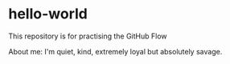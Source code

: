 # hello-world
This repository is for practising the GitHub Flow

About me: I'm quiet, kind, extremely loyal but absolutely savage.
